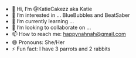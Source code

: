 - 👋 Hi, I’m @KatieCakezz aka Katie
- 👀 I’m interested in ... BlueBubbles and BeatSaber 
- 🌱 I’m currently learning ... 
- 💞️ I’m looking to collaborate on ...
- 📫 How to reach me:  happynahnah@gmail.com
- 😄 Pronouns: She/Her
- ⚡ Fun fact: I have 3 parrots and 2 rabbits

<!---
KatieCakezz/KatieCakezz is a ✨ special ✨ repository because its `README.md` (this file) appears on your GitHub profile.
You can click the Preview link to take a look at your changes.
--->

